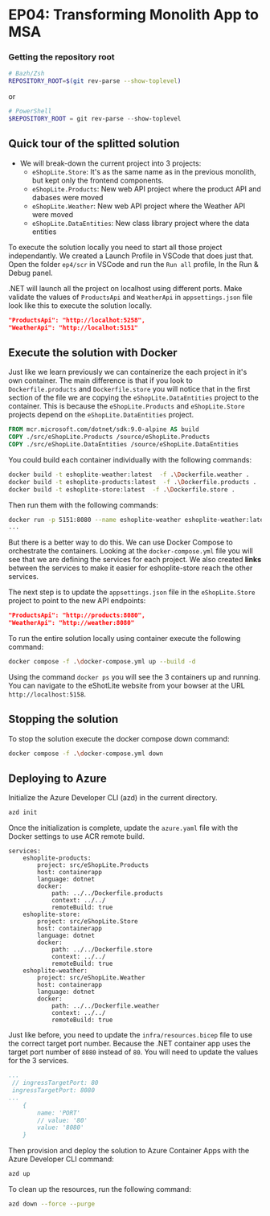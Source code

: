 # EP04: Transforming Monolith App to MSA

### Getting the repository root

```bash
# Bazh/Zsh
REPOSITORY_ROOT=$(git rev-parse --show-toplevel)
```
or
```powershell
# PowerShell
$REPOSITORY_ROOT = git rev-parse --show-toplevel
```

## Quick tour of the splitted solution


- We will break-down the current project into 3 projects:
  - `eShopLite.Store`: It's as the same name as in the previous monolith, but kept only the frontend components.
  - `eShopLite.Products`: New web API project where the product API and dabases were moved
  - `eShopLite.Weather`: New web API project where the Weather API were moved
  - `eShopLite.DataEntities`: New class library project where the data entities
  

To execute the solution locally you need to start all those project independantly. We created a Launch Profile in VSCode that does just that. Open the folder `ep4/scr` in VSCode and run the `Run all` profile, In the Run & Debug panel.

.NET will launch all the project on localhost using different ports. Make validate the values of `ProductsApi` and `WeatherApi` in `appsettings.json` file look like this to execute the solution locally.

```json
"ProductsApi": "http://localhot:5258",
"WeatherApi": "http://localhot:5151"
```


## Execute the solution with Docker

Just like we learn previously we can containerize the each project in it's own container. The main difference is that if you look to `Dockerfile.products` and `Dockerfile.store` you will notice that in the first section of the file we are copying the `eShopLite.DataEntities` project to the container. This is because the `eShopLite.Products` and `eShopLite.Store` projects depend on the `eShopLite.DataEntities` project.

```dockerfile
FROM mcr.microsoft.com/dotnet/sdk:9.0-alpine AS build
COPY ./src/eShopLite.Products /source/eShopLite.Products
COPY ./src/eShopLite.DataEntities /source/eShopLite.DataEntities
```

You could build each container individually with the following commands:

```bash
docker build -t eshoplite-weather:latest  -f .\Dockerfile.weather . 
docker build -t eshoplite-products:latest  -f .\Dockerfile.products . 
docker build -t eshoplite-store:latest  -f .\Dockerfile.store . 
```

Then run them with the following commands:

```bash
docker run -p 5151:8080 --name eshoplite-weather eshoplite-weather:latest
...
```

But there is a better way to do this. We can use Docker Compose to orchestrate the containers. Looking at the `docker-compose.yml` file you will see that we are defining the services for each project. We also created **links** between the services to make it easier for eshoplite-store reach the other services.

The next step is to update the `appsettings.json` file in the `eShopLite.Store` project to point to the new API endpoints:

```json
"ProductsApi": "http://products:8080",
"WeatherApi": "http://weather:8080"
```

To run the entire solution locally using container execute the following command:

```bash
docker compose -f .\docker-compose.yml up --build -d
```

Using the command `docker ps` you will see the 3 containers up and running. You can navigate to the eShotLite website from your bowser at the URL `http://localhost:5158`.

## Stopping the solution

To stop the solution execute the docker compose down command:

```bash
docker compose -f .\docker-compose.yml down
```


## Deploying to Azure

Initialize the Azure Developer CLI (azd) in the current directory.

```bash
azd init
```

Once the initialization is complete, update the `azure.yaml` file with the Docker settings to use ACR remote build.

```
services:
    eshoplite-products:
        project: src/eShopLite.Products
        host: containerapp
        language: dotnet
        docker:
            path: ../../Dockerfile.products
            context: ../../
            remoteBuild: true
    eshoplite-store:
        project: src/eShopLite.Store
        host: containerapp
        language: dotnet
        docker:
            path: ../../Dockerfile.store
            context: ../../
            remoteBuild: true
    eshoplite-weather:
        project: src/eShopLite.Weather
        host: containerapp
        language: dotnet
        docker:
            path: ../../Dockerfile.weather
            context: ../../
            remoteBuild: true
```


Just like before, you need to update the `infra/resources.bicep` file to use the correct target port number. Because the .NET container app uses the target port number of `8080` instead of `80`. You will need to update the values for the 3 services.

```yaml
...
 // ingressTargetPort: 80
 ingressTargetPort: 8080
...
    {
        name: 'PORT'
        // value: '80'
        value: '8080'
    }
```


Then provision and deploy the solution to Azure Container Apps with the Azure Developer CLI command:
```bash
azd up
```



To clean up the resources, run the following command:

```bash
azd down --force --purge
```